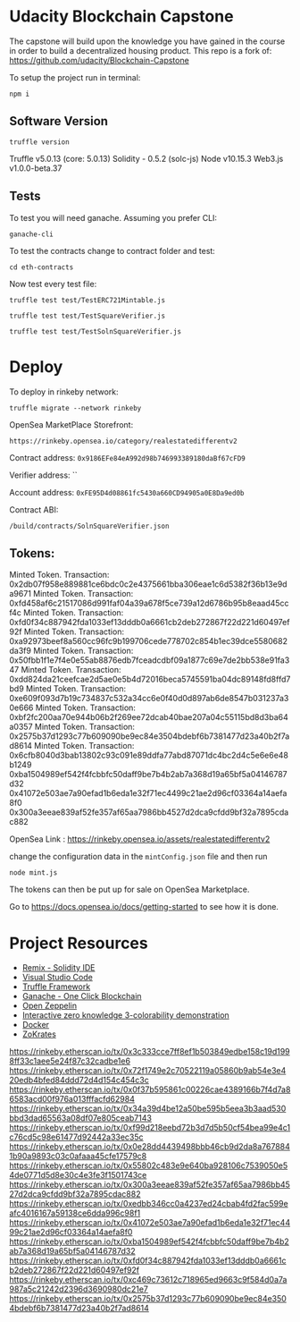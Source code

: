 # Udacity Blockchain Capstone

The capstone will build upon the knowledge you have gained in the course in order to build a decentralized housing product. 
This repo is a fork of: https://github.com/udacity/Blockchain-Capstone

To setup the project run in terminal:

`npm i`

## Software Version

`truffle version`

Truffle v5.0.13 (core: 5.0.13)
Solidity - 0.5.2 (solc-js)
Node v10.15.3
Web3.js v1.0.0-beta.37

## Tests
To test you will need ganache. Assuming you prefer CLI:

`ganache-cli`

To test the contracts change to contract folder and test:

`cd eth-contracts`

Now test every test file:

`truffle test test/TestERC721Mintable.js`

`truffle test test/TestSquareVerifier.js`

`truffle test test/TestSolnSquareVerifier.js`

# Deploy
To deploy in rinkeby network:

`truffle migrate --network rinkeby`

OpenSea MarketPlace Storefront: 

`https://rinkeby.opensea.io/category/realestatedifferentv2`

Contract address: 
`0x9186EFe84eA992d98b746993389180daBf67cFD9`

Verifier address:
``

Account address: `0xFE95D4d08861fc5430a660CD94905a0E8Da9ed0b`

Contract ABI: 

`/build/contracts/SolnSquareVerifier.json`

## Tokens:

Minted Token. Transaction: 0x2db07f958e889881ce6bdc0c2e4375661bba306eae1c6d5382f36b13e9da9671
Minted Token. Transaction: 0xfd458af6c21517086d991faf04a39a678f5ce739a12d6786b95b8eaad45ccf4c
Minted Token. Transaction: 0xfd0f34c887942fda1033ef13dddb0a6661cb2deb272867f22d221d60497ef92f
Minted Token. Transaction: 0xa92973beef8a560cc96fc9b199706cede778702c854b1ec39dce5580682da3f9
Minted Token. Transaction: 0x50fbb1f1e7f4e0e55ab8876edb7fceadcdbf09a1877c69e7de2bb538e91fa347
Minted Token. Transaction: 0xdd824da21ceefcae2d5ae0e5b4d72016beca5745591ba04dc89148fd8ffd7bd9
Minted Token. Transaction: 0xe609f093d7b19c734837c532a34cc6e0f40d0d897ab6de8547b031237a30e666
Minted Token. Transaction: 0xbf2fc200aa70e944b06b2f269ee72dcab40bae207a04c55115bd8d3ba64a0357
Minted Token. Transaction: 0x2575b37d1293c77b609090be9ec84e3504bdebf6b7381477d23a40b2f7ad8614
Minted Token. Transaction: 0x6cfb8040d3bab13802c93c091e89ddfa77abd87071dc4bc2d4c5e6e6e48b1249
0xba1504989ef542f4fcbbfc50daff9be7b4b2ab7a368d19a65bf5a04146787d32
0x41072e503ae7a90efad1b6eda1e32f71ec4499c21ae2d96cf03364a14aefa8f0
0x300a3eeae839af52fe357af65aa7986bb4527d2dca9cfdd9bf32a7895cdac882


OpenSea Link : https://rinkeby.opensea.io/assets/realestatedifferentv2

change the configuration data in the `mintConfig.json` file and then run

`node mint.js`

The tokens can then be put up for sale on OpenSea Marketplace.

Go to https://docs.opensea.io/docs/getting-started to see how it is done.

# Project Resources

* [Remix - Solidity IDE](https://remix.ethereum.org/)
* [Visual Studio Code](https://code.visualstudio.com/)
* [Truffle Framework](https://truffleframework.com/)
* [Ganache - One Click Blockchain](https://truffleframework.com/ganache)
* [Open Zeppelin ](https://openzeppelin.org/)
* [Interactive zero knowledge 3-colorability demonstration](http://web.mit.edu/~ezyang/Public/graph/svg.html)
* [Docker](https://docs.docker.com/install/)
* [ZoKrates](https://github.com/Zokrates/ZoKrates)


https://rinkeby.etherscan.io/tx/0x3c333cce7ff8ef1b503849edbe158c19d1998ff33c1aee5e24f87c32cadbe1e6
https://rinkeby.etherscan.io/tx/0x72f1749e2c70522119a05860b9ab54e3e420edb4bfed84ddd72d4d154c454c3c
https://rinkeby.etherscan.io/tx/0x0f37b595861c00226cae4389166b7f4d7a86583acd00f976a013fffacfd62984
https://rinkeby.etherscan.io/tx/0x34a39d4be12a50be595b5eea3b3aad530bbd3dad65563a08df07e805ceab7143
https://rinkeby.etherscan.io/tx/0xf99d218eebd72b3d7d5b50cf54bea99e4c1c76cd5c98e61477d92442a33ec35c
https://rinkeby.etherscan.io/tx/0x0e28dd4439498bbb46cb9d2da8a7678841b90a9893c03c0afaaa45cfe17579c8
https://rinkeby.etherscan.io/tx/0x55802c483e9e640ba928106c7539050e54de0771d5d8e30c4e3fe3f1501743ce
https://rinkeby.etherscan.io/tx/0x300a3eeae839af52fe357af65aa7986bb4527d2dca9cfdd9bf32a7895cdac882
https://rinkeby.etherscan.io/tx/0xedbb346cc0a4237ed24cbab4fd2fac599eafc4016167a59138ce6dda996c98f1
https://rinkeby.etherscan.io/tx/0x41072e503ae7a90efad1b6eda1e32f71ec4499c21ae2d96cf03364a14aefa8f0
https://rinkeby.etherscan.io/tx/0xba1504989ef542f4fcbbfc50daff9be7b4b2ab7a368d19a65bf5a04146787d32
https://rinkeby.etherscan.io/tx/0xfd0f34c887942fda1033ef13dddb0a6661cb2deb272867f22d221d60497ef92f
https://rinkeby.etherscan.io/tx/0xc469c73612c718965ed9663c9f584d0a7a987a5c21242d2396d3690980dc21e7
https://rinkeby.etherscan.io/tx/0x2575b37d1293c77b609090be9ec84e3504bdebf6b7381477d23a40b2f7ad8614